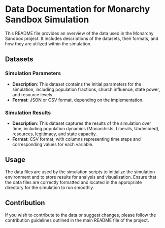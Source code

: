 # Data Documentation for Monarchy Sandbox Simulation

This README file provides an overview of the data used in the Monarchy Sandbox project. It includes descriptions of the datasets, their formats, and how they are utilized within the simulation.

## Datasets

### Simulation Parameters
- **Description**: This dataset contains the initial parameters for the simulation, including population fractions, church influence, state power, and resource levels.
- **Format**: JSON or CSV format, depending on the implementation.

### Simulation Results
- **Description**: This dataset captures the results of the simulation over time, including population dynamics (Monarchists, Liberals, Undecided), resources, legitimacy, and state capacity.
- **Format**: CSV format, with columns representing time steps and corresponding values for each variable.

## Usage
The data files are used by the simulation scripts to initialize the simulation environment and to store results for analysis and visualization. Ensure that the data files are correctly formatted and located in the appropriate directory for the simulation to run smoothly.

## Contribution
If you wish to contribute to the data or suggest changes, please follow the contribution guidelines outlined in the main README file of the project.